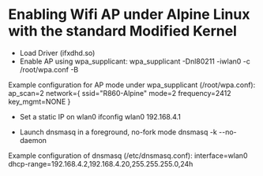 # Enabling Wifi AP under Alpine Linux with the standard Modified Kernel

- Load Driver (ifxdhd.so)
- Enable AP using wpa_supplicant: wpa_supplicant -Dnl80211 -iwlan0 -c /root/wpa.conf -B

Example configuration for AP mode under wpa_supplicant (/root/wpa.conf):
ap_scan=2
network={
	ssid="R860-Alpine"
	mode=2
	frequency=2412
	key_mgmt=NONE
}

- Set a static IP on wlan0
ifconfig wlan0 192.168.4.1

- Launch dnsmasq in a foreground, no-fork mode
dnsmasq -k --no-daemon

Example configuration of dnsmasq (/etc/dnsmasq.conf):
interface=wlan0
dhcp-range=192.168.4.2,192.168.4.20,255.255.255.0,24h
